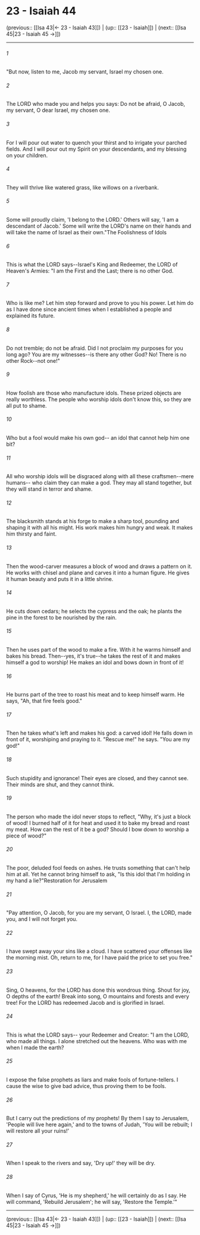 # 23 - Isaiah 44

(previous:: [[Isa 43|← 23 - Isaiah 43]]) | (up:: [[23 - Isaiah]]) | (next:: [[Isa 45|23 - Isaiah 45 →]])

***


###### 1 
"But now, listen to me, Jacob my servant, Israel my chosen one. 

###### 2 
The LORD who made you and helps you says: Do not be afraid, O Jacob, my servant, O dear Israel, my chosen one. 

###### 3 
For I will pour out water to quench your thirst and to irrigate your parched fields. And I will pour out my Spirit on your descendants, and my blessing on your children. 

###### 4 
They will thrive like watered grass, like willows on a riverbank. 

###### 5 
Some will proudly claim, 'I belong to the LORD.' Others will say, 'I am a descendant of Jacob.' Some will write the LORD's name on their hands and will take the name of Israel as their own."The Foolishness of Idols 

###### 6 
This is what the LORD says--Israel's King and Redeemer, the LORD of Heaven's Armies: "I am the First and the Last; there is no other God. 

###### 7 
Who is like me? Let him step forward and prove to you his power. Let him do as I have done since ancient times when I established a people and explained its future. 

###### 8 
Do not tremble; do not be afraid. Did I not proclaim my purposes for you long ago? You are my witnesses--is there any other God? No! There is no other Rock--not one!" 

###### 9 
How foolish are those who manufacture idols. These prized objects are really worthless. The people who worship idols don't know this, so they are all put to shame. 

###### 10 
Who but a fool would make his own god-- an idol that cannot help him one bit? 

###### 11 
All who worship idols will be disgraced along with all these craftsmen--mere humans-- who claim they can make a god. They may all stand together, but they will stand in terror and shame. 

###### 12 
The blacksmith stands at his forge to make a sharp tool, pounding and shaping it with all his might. His work makes him hungry and weak. It makes him thirsty and faint. 

###### 13 
Then the wood-carver measures a block of wood and draws a pattern on it. He works with chisel and plane and carves it into a human figure. He gives it human beauty and puts it in a little shrine. 

###### 14 
He cuts down cedars; he selects the cypress and the oak; he plants the pine in the forest to be nourished by the rain. 

###### 15 
Then he uses part of the wood to make a fire. With it he warms himself and bakes his bread. Then--yes, it's true--he takes the rest of it and makes himself a god to worship! He makes an idol and bows down in front of it! 

###### 16 
He burns part of the tree to roast his meat and to keep himself warm. He says, "Ah, that fire feels good." 

###### 17 
Then he takes what's left and makes his god: a carved idol! He falls down in front of it, worshiping and praying to it. "Rescue me!" he says. "You are my god!" 

###### 18 
Such stupidity and ignorance! Their eyes are closed, and they cannot see. Their minds are shut, and they cannot think. 

###### 19 
The person who made the idol never stops to reflect, "Why, it's just a block of wood! I burned half of it for heat and used it to bake my bread and roast my meat. How can the rest of it be a god? Should I bow down to worship a piece of wood?" 

###### 20 
The poor, deluded fool feeds on ashes. He trusts something that can't help him at all. Yet he cannot bring himself to ask, "Is this idol that I'm holding in my hand a lie?"Restoration for Jerusalem 

###### 21 
"Pay attention, O Jacob, for you are my servant, O Israel. I, the LORD, made you, and I will not forget you. 

###### 22 
I have swept away your sins like a cloud. I have scattered your offenses like the morning mist. Oh, return to me, for I have paid the price to set you free." 

###### 23 
Sing, O heavens, for the LORD has done this wondrous thing. Shout for joy, O depths of the earth! Break into song, O mountains and forests and every tree! For the LORD has redeemed Jacob and is glorified in Israel. 

###### 24 
This is what the LORD says-- your Redeemer and Creator: "I am the LORD, who made all things. I alone stretched out the heavens. Who was with me when I made the earth? 

###### 25 
I expose the false prophets as liars and make fools of fortune-tellers. I cause the wise to give bad advice, thus proving them to be fools. 

###### 26 
But I carry out the predictions of my prophets! By them I say to Jerusalem, 'People will live here again,' and to the towns of Judah, 'You will be rebuilt; I will restore all your ruins!' 

###### 27 
When I speak to the rivers and say, 'Dry up!' they will be dry. 

###### 28 
When I say of Cyrus, 'He is my shepherd,' he will certainly do as I say. He will command, 'Rebuild Jerusalem'; he will say, 'Restore the Temple.'"

***

(previous:: [[Isa 43|← 23 - Isaiah 43]]) | (up:: [[23 - Isaiah]]) | (next:: [[Isa 45|23 - Isaiah 45 →]])
